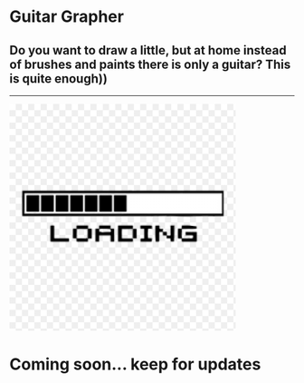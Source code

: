 # Guitar Grapher

## Do you want to draw a little, but at home instead of brushes and paints there is only a guitar? This is quite enough))
---
![](https://github.com/Andy666Fox/TINY_DS_PROJECTS/blob/main/GuitarGrapher/readme_images/load.png?raw=true)
# Coming soon... keep for updates